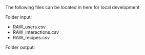 The following files can be located in here for local development

Folder input:
- RAW_users.csv
- RAW_interactions.csv
- RAW_recipes.csv

Folder output:
